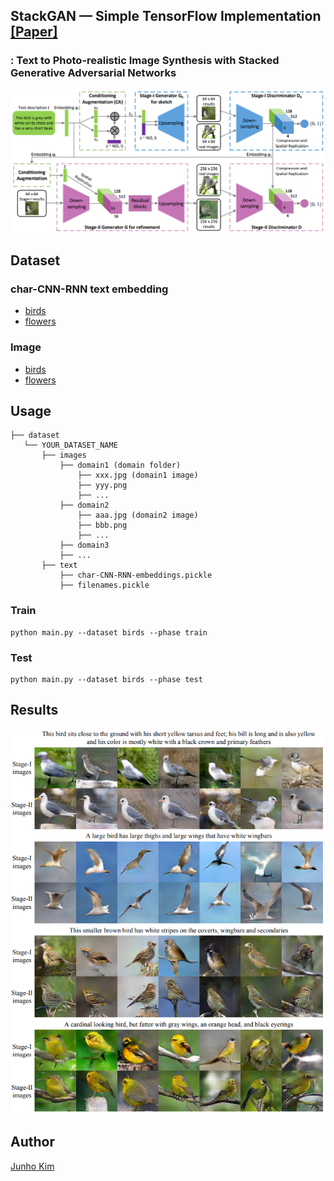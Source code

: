 ## StackGAN &mdash; Simple TensorFlow Implementation [[Paper]](https://arxiv.org/abs/1612.03242)
### : Text to Photo-realistic Image Synthesis with Stacked Generative Adversarial Networks

<div align="center">
  <img src="./assets/teaser.png">
</div>

## Dataset
### char-CNN-RNN text embedding
* [birds](https://drive.google.com/open?id=0B3y_msrWZaXLT1BZdVdycDY5TEE)
* [flowers](https://drive.google.com/open?id=0B3y_msrWZaXLaUc0UXpmcnhaVmM)

### Image
* [birds](http://www.vision.caltech.edu/visipedia/CUB-200-2011.html)
* [flowers](http://www.robots.ox.ac.uk/~vgg/data/flowers/102/)

## Usage
```
├── dataset
   └── YOUR_DATASET_NAME
       ├── images
           ├── domain1 (domain folder)
               ├── xxx.jpg (domain1 image)
               ├── yyy.png
               ├── ...
           ├── domain2
               ├── aaa.jpg (domain2 image)
               ├── bbb.png
               ├── ...
           ├── domain3
           ├── ...
       ├── text
           ├── char-CNN-RNN-embeddings.pickle
           ├── filenames.pickle
```

### Train
```
python main.py --dataset birds --phase train
```

### Test
```
python main.py --dataset birds --phase test
```

## Results
<div align="center">
  <img src="./assets/result.png">
</div>

## Author
[Junho Kim](http://bit.ly/jhkim_ai)
